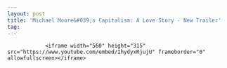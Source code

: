 ```yaml
---
layout: post
title: 'Michael Moore&#039;s Capitalism: A Love Story - New Trailer'
tag: 
---
```



                <iframe width="560" height="315" src="https://www.youtube.com/embed/IhydyxRjujU" frameborder="0" allowfullscreen></iframe>
            

